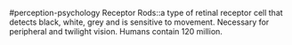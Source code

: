 #perception-psychology 
Receptor Rods::a type of retinal receptor cell that detects black, white, grey and is sensitive to movement. Necessary for peripheral and twilight vision. Humans contain 120 million.
<!--SR:!2024-02-05,3,250-->
